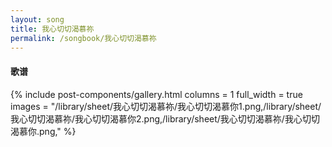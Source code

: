 ```yaml
---
layout: song
title: 我心切切渴慕祢
permalink: /songbook/我心切切渴慕祢
---
```


#### 歌谱

{% include post-components/gallery.html
    columns = 1
    full_width = true
    images = "/library/sheet/我心切切渴慕祢/我心切切渴慕你1.png,/library/sheet/我心切切渴慕祢/我心切切渴慕你2.png,/library/sheet/我心切切渴慕祢/我心切切渴慕你.png,"
%}
